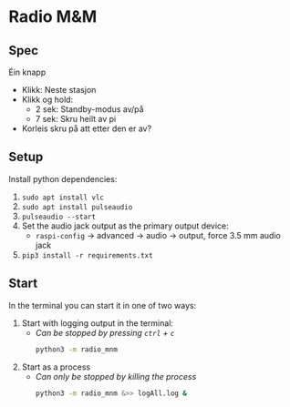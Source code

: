 # Radio M&M

## Spec
Éin knapp
 - Klikk: Neste stasjon
 - Klikk og hold:
   - 2 sek: Standby-modus av/på
   - 7 sek: Skru heilt av pi
 - Korleis skru på att etter den er av?



## Setup
Install python dependencies:

 1. `sudo apt install vlc`
 2. `sudo apt install pulseaudio`
 3. `pulseaudio --start`
 4. Set the audio jack output as the primary output device:
    - `raspi-config` -> advanced -> audio -> output, force 3.5 mm audio jack
 5. `pip3 install -r requirements.txt`


## Start

In the terminal you can start it in one of two ways:
 1. Start with logging output in the terminal:
    - _Can be stopped by pressing `ctrl` + `c`_
      ```sh
      python3 -m radio_mnm
      ```
 2. Start as a process
    - _Can only be stopped by killing the process_
        ```sh
        python3 -m radio_mnm &>> logAll.log &
        ```